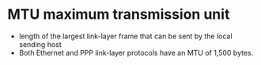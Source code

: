# MTU maximum transmission unit
- length of the largest link-layer frame that can be sent by the local sending host
-  Both Ethernet and PPP link-layer protocols have an MTU of 1,500 bytes.